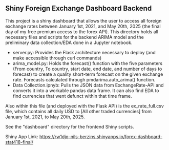## Shiny Foreign Exchange Dashboard Backend 

This project is a shiny dashboard that allows the user to access all foreign exchange rates between January 1st, 2021, and May 20th, 2025 (the final day of my free premium access to the forex API). This directory holds all necessary files and scripts for the backend ARIMA model and the preliminary data collection/EDA done in a Jupyter notebook. 
- server.py: Provides the Flask architecture necessary to deploy (and make accessible through curl commands)
- arima_model.py: Holds the forecast() function with the five parameters (From country, To country, start date, end date, and number of days to forecast) to create a quality short-term forecast on the given exchange rate. Forecasts calculated through pmdarima.auto_arima() function.
- Data Collection.ipnyb: Pulls the JSON data from ExchangeRate-API and converts it into a workable pandas data frame. It can also find EDA to find currencies that went defunct within that time frame. 

Also within this file (and deployed with the Flask API) is the ex_rate_full.csv file, which contains all daily USD to [All other traded currencies] from January 1st, 2021, to May 20th, 2025.

See the "dashboard" directory for the frontend Shiny scripts. 

Shiny App Link:
https://rw1djq-nils-berzins.shinyapps.io/forex-dashboard-stat418-final/
